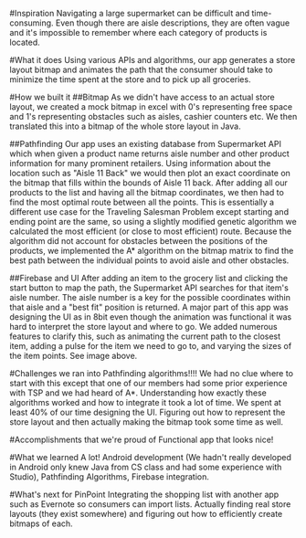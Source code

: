 #Inspiration
Navigating a large supermarket can be difficult and time-consuming. Even though there are aisle descriptions, they are often vague and it's impossible to remember where each category of products is located.

#What it does
Using various APIs and algorithms, our app generates a store layout bitmap and animates the path that the consumer should take to minimize the time spent at the store and to pick up all groceries.

#How we built it
##Bitmap
As we didn't have access to an actual store layout, we created a mock bitmap in excel with 0's representing free space and 1's representing obstacles such as aisles, cashier counters etc. We then translated this into a bitmap of the whole store layout in Java.

##Pathfinding
Our app uses an existing database from Supermarket API which when given a product name returns aisle number and other product information for many prominent retailers. Using information about the location such as "Aisle 11 Back" we would then plot an exact coordinate on the bitmap that fills within the bounds of Aisle 11 back. After adding all our products to the list and having all the bitmap coordinates, we then had to find the most optimal route between all the points. This is essentially a different use case for the Traveling Salesman Problem except starting and ending point are the same, so using a slightly modified genetic algorithm we calculated the most efficient (or close to most efficient) route. Because the algorithm did not account for obstacles between the positions of the products, we implemented the A* algorithm on the bitmap matrix to find the best path between the individual points to avoid aisle and other obstacles.

##Firebase and UI
After adding an item to the grocery list and clicking the start button to map the path, the Supermarket API searches for that item's aisle number. The aisle number is a key for the possible coordinates within that aisle and a "best fit" position is returned. A major part of this app was designing the UI as in 8bit even though the animation was functional it was hard to interpret the store layout and where to go. We added numerous features to clarify this, such as animating the current path to the closest item, adding a pulse for the item we need to go to, and varying the sizes of the item points. See image above.

#Challenges we ran into
Pathfinding algorithms!!!! We had no clue where to start with this except that one of our members had some prior experience with TSP and we had heard of A*. Understanding how exactly these algorithms worked and how to integrate it took a lot of time. We spent at least 40% of our time designing the UI. Figuring out how to represent the store layout and then actually making the bitmap took some time as well.

#Accomplishments that we're proud of
Functional app that looks nice!

#What we learned
A lot! Android development (We hadn't really developed in Android only knew Java from CS class and had some experience with Studio), Pathfinding Algorithms, Firebase integration.

#What's next for PinPoint
Integrating the shopping list with another app such as Evernote so consumers can import lists. Actually finding real store layouts (they exist somewhere) and figuring out how to efficiently create bitmaps of each.
